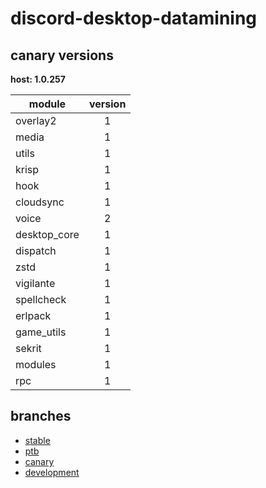 # discord-desktop-datamining

## canary versions

**host: 1.0.257**

| module | version |
| ------ | :-----: |
| overlay2 | 1 |
| media | 1 |
| utils | 1 |
| krisp | 1 |
| hook | 1 |
| cloudsync | 1 |
| voice | 2 |
| desktop_core | 1 |
| dispatch | 1 |
| zstd | 1 |
| vigilante | 1 |
| spellcheck | 1 |
| erlpack | 1 |
| game_utils | 1 |
| sekrit | 1 |
| modules | 1 |
| rpc | 1 |

## branches

- [stable](https://github.com/OpenAsar/discord-desktop-datamining/tree/stable)
- [ptb](https://github.com/OpenAsar/discord-desktop-datamining/tree/ptb)
- [canary](https://github.com/OpenAsar/discord-desktop-datamining/tree/canary)
- [development](https://github.com/OpenAsar/discord-desktop-datamining/tree/development)